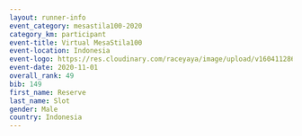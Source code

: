 ```yaml
--- 
layout: runner-info 
event_category: mesastila100-2020 
category_km: participant 
event-title: Virtual MesaStila100 
event-location: Indonesia 
event-logo: https://res.cloudinary.com/raceyaya/image/upload/v1604112863/3B3F7463-9336-4572-9F07-069DCA7D2527_ndaoxk.jpg 
event-date: 2020-11-01 
overall_rank: 49
bib: 149
first_name: Reserve
last_name: Slot
gender: Male
country: Indonesia
--- 
```

